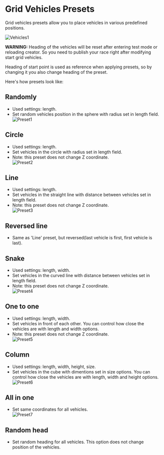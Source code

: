 # Grid Vehicles Presets

Grid vehicles presets allow you to place vehicles in various predefined positions.

![Vehicles1](../../assets/images/checkpoints/img04.png)

**WARNING:** Heading of the vehicles will be reset after entering test mode or reloading creator. So you need to publish your race right after modifying start grid vehicles.

Heading of start point is used as reference when applying presets, so by changing it you also change heading of the preset.

Here's how presets look like:

## Randomly

- Used settings: length.
- Set random vehicles position in the sphere with radius set in length field.<br>
![Preset1](../../assets/images/checkpoints/img05.png)

## Circle

- Used settings: length.
- Set vehicles in the circle with radius set in length field.
- Note: this preset does not change Z coordinate.<br>
![Preset2](../../assets/images/checkpoints/img06.png)

## Line

- Used settings: length.
- Set vehicles in the straight line with distance between vehicles set in length field.
- Note: this preset does not change Z coordinate.<br>
![Preset3](../../assets/images/checkpoints/img07.png)

## Reversed line

- Same as 'Line' preset, but reversed(last vehicle is first, first vehicle is last).

## Snake

- Used settings: length, width.
- Set vehicles in the curved line with distance between vehicles set in length field.
- Note: this preset does not change Z coordinate.<br>
![Preset4](../../assets/images/checkpoints/img08.png)

## One to one

- Used settings: length, width.
- Set vehicles in front of each other. You can control how close the vehicles are with length and width options.
- Note: this preset does not change Z coordinate.<br>
![Preset5](../../assets/images/checkpoints/img09.png)

## Column

- Used settings: length, width, height, size.
- Set vehicles in the cube with dimentions set in size options. You can control how close the vehicles are with length, width and height options.<br>
![Preset6](../../assets/images/checkpoints/img10.png)

## All in one

- Set same coordinates for all vehicles.<br>
![Preset7](../../assets/images/checkpoints/img11.png)

## Random head

- Set random heading for all vehicles. This option does not change position of the vehicles.